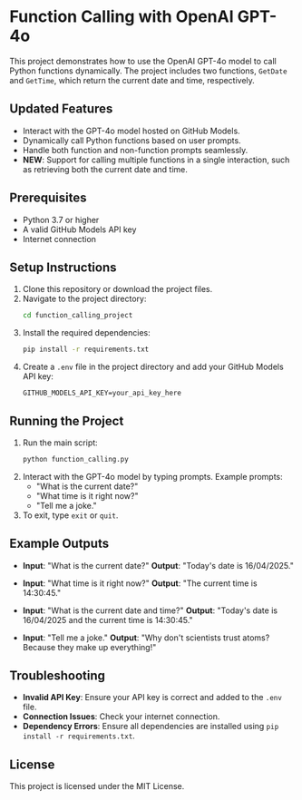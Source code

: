 # Function Calling with OpenAI GPT-4o

This project demonstrates how to use the OpenAI GPT-4o model to call Python functions dynamically. The project includes two functions, `GetDate` and `GetTime`, which return the current date and time, respectively.

## Updated Features

- Interact with the GPT-4o model hosted on GitHub Models.
- Dynamically call Python functions based on user prompts.
- Handle both function and non-function prompts seamlessly.
- **NEW**: Support for calling multiple functions in a single interaction, such as retrieving both the current date and time.

## Prerequisites

- Python 3.7 or higher
- A valid GitHub Models API key
- Internet connection

## Setup Instructions

1. Clone this repository or download the project files.
2. Navigate to the project directory:
   ```bash
   cd function_calling_project
   ```
3. Install the required dependencies:
   ```bash
   pip install -r requirements.txt
   ```
4. Create a `.env` file in the project directory and add your GitHub Models API key:
   ```env
   GITHUB_MODELS_API_KEY=your_api_key_here
   ```

## Running the Project

1. Run the main script:
   ```bash
   python function_calling.py
   ```
2. Interact with the GPT-4o model by typing prompts. Example prompts:
   - "What is the current date?"
   - "What time is it right now?"
   - "Tell me a joke."
3. To exit, type `exit` or `quit`.

## Example Outputs

- **Input**: "What is the current date?"
  **Output**: "Today's date is 16/04/2025."

- **Input**: "What time is it right now?"
  **Output**: "The current time is 14:30:45."

- **Input**: "What is the current date and time?"
  **Output**: "Today's date is 16/04/2025 and the current time is 14:30:45."

- **Input**: "Tell me a joke."
  **Output**: "Why don't scientists trust atoms? Because they make up everything!"

## Troubleshooting

- **Invalid API Key**: Ensure your API key is correct and added to the `.env` file.
- **Connection Issues**: Check your internet connection.
- **Dependency Errors**: Ensure all dependencies are installed using `pip install -r requirements.txt`.

## License

This project is licensed under the MIT License.
